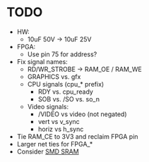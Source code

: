 # TODO

* HW:
  * 10uF 50V -> 10uF 25V
* FPGA:
  * Use pin 75 for address?
* Fix signal names:
  * RD/WR_STROBE -> RAM_OE / RAM_WE
  * GRAPHICS vs. gfx
  * CPU signals (cpu_* prefix)
    * RDY vs. cpu_ready
    * SOB vs. /SO vs. so_n
  * Video signals:
    * /VIDEO vs video (not negated)
    * vert vs v_sync
    * horiz vs h_sync
* Tie RAM_CE to 3V3 and reclaim FPGA pin
* Larger net ties for FPGA_*
* Consider [SMD SRAM](https://jlcpcb.com/partdetail/444095-IS61WV1288EEBLL10TLI/C443418)